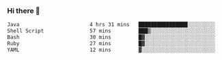 ### Hi there 👋

<!--START_SECTION:waka-->

```txt
Java                       4 hrs 31 mins   ████████████████░░░░░░░░░   63.87 %
Shell Script               57 mins         ███▒░░░░░░░░░░░░░░░░░░░░░   13.64 %
Bash                       30 mins         █▓░░░░░░░░░░░░░░░░░░░░░░░   07.16 %
Ruby                       27 mins         █▓░░░░░░░░░░░░░░░░░░░░░░░   06.41 %
YAML                       12 mins         ▓░░░░░░░░░░░░░░░░░░░░░░░░   03.04 %
```

<!--END_SECTION:waka-->

<!--
**jerry-shao/jerry-shao** is a ✨ _special_ ✨ repository because its `README.md` (this file) appears on your GitHub profile.

Here are some ideas to get you started:

- 🔭 I’m currently working on ...
- 🌱 I’m currently learning ...
- 👯 I’m looking to collaborate on ...
- 🤔 I’m looking for help with ...
- 💬 Ask me about ...
- 📫 How to reach me: ...
- 😄 Pronouns: ...
- ⚡ Fun fact: ...
-->

